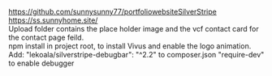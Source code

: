 https://github.com/sunnysunny77/portfoliowebsiteSilverStripe
<br>
https://ss.sunnyhome.site/
<br>
Upload folder contains the place holder image and the vcf contact card for the contact page feild.
<br>
npm install in project root, to install Vivus and enable the logo animation.
<br>
Add: "lekoala/silverstripe-debugbar": "^2.2" to composer.json  "require-dev" to enable debugger